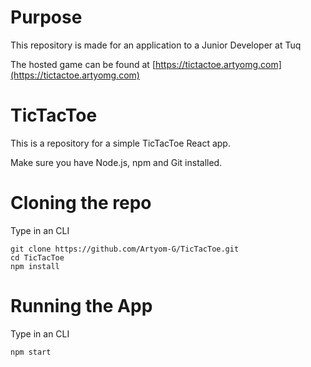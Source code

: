 # Purpose

This repository is made for an application to a Junior Developer at Tuq

The hosted game can be found at [https://tictactoe.artyomg.com](https://tictactoe.artyomg.com)

# TicTacToe

This is a repository for a simple TicTacToe React app.

Make sure you have Node.js, npm and Git installed.

# Cloning the repo

Type in an CLI

```
git clone https://github.com/Artyom-G/TicTacToe.git
cd TicTacToe
npm install
```

# Running the App

Type in an CLI 

`npm start`

